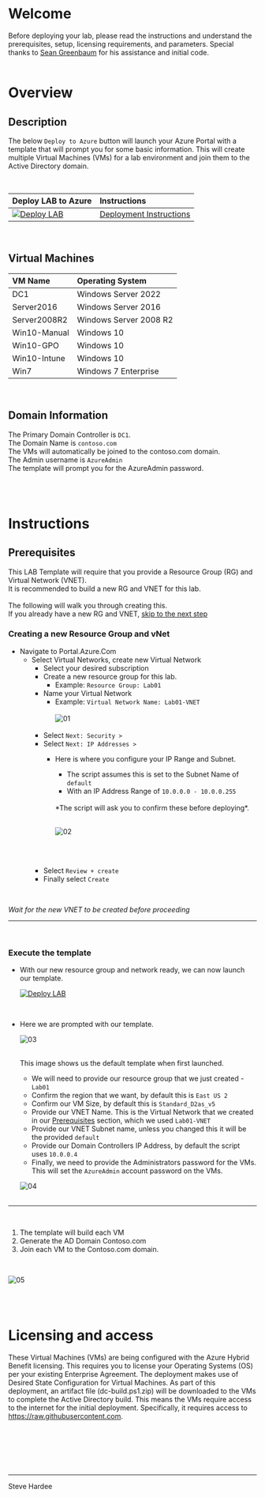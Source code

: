 # Welcome  

Before deploying your lab, please read the instructions and understand the prerequisites, setup, licensing requirements, and parameters. Special thanks to [Sean Greenbaum](https://GitHub.com/SeanGreenbaum) for his assistance and initial code.
<br><br>
# Overview

## Description

The below `Deploy to Azure` button will launch your Azure Portal with a template that will prompt you for some basic information. This will create multiple Virtual Machines (VMs) for a lab environment and join them to the Active Directory domain.

<br>

| Deploy LAB to Azure | Instructions | 
|:-------|:-------| 
|  [![Deploy LAB](https://docs.microsoft.com/en-us/azure/templates/media/deploy-to-azure.svg)](https://portal.azure.com/#blade/Microsoft_Azure_CreateUIDef/CustomDeploymentBlade/uri/https%3A%2F%2Fraw.githubusercontent.com%2FSteveHardee%2FCrashCourse%2Fmain%2FMain.json) |  [Deployment Instructions](hhttps://github.com/SteveHardee/CrashCourse/blob/main/README.md#Instructions)

<br>

## Virtual Machines

|  VM Name | Operating System  |
| :--- | :------| 
| DC1 | Windows Server 2022 |
| Server2016 | Windows Server 2016 | 
| Server2008R2 | Windows Server 2008 R2 |
| Win10-Manual | Windows 10 | 
| Win10-GPO | Windows 10 | 
| Win10-Intune | Windows 10 | 
| Win7 | Windows 7 Enterprise |

<br>


## Domain Information
The Primary Domain Controller is `DC1`.<br>
The Domain Name is `contoso.com`<br>
The VMs will automatically be joined to the contoso.com domain.<br>
The Admin username is `AzureAdmin` <br>
The template will prompt you for the AzureAdmin password.



<br>
<br>

# Instructions 
## **Prerequisites** 

This LAB Template will require that you provide a Resource Group (RG) and Virtual Network (VNET). <br>
It is recommended to build a new RG and VNET for this lab.<br>
<br>
The following will walk you through creating this.<br>
If you already have a new RG and VNET, [skip to the next step](https://github.com/SteveHardee/CrashCourse#execute-the-template) 


### Creating a new Resource Group and vNet

- Navigate to Portal.Azure.Com
    - Select Virtual Networks, create new Virtual Network
        - Select your desired subscription
        - Create a new resource group for this lab. 
            - Example: `Resource Group: Lab01`</b>
        - Name your Virtual Network
            - Example: `Virtual Network Name: Lab01-VNET`</b><br><br>
            ![01](https://raw.githubusercontent.com/SteveHardee/AzureVM/main/artifacts/images/CreateVirtualNetwork.png)<br><br>
        - Select `Next: Security >`
        - Select `Next: IP Addresses >`
            - Here is where you configure your IP Range and Subnet.
                - The script assumes this is set to the Subnet Name of `default` 
                - With an IP Address Range of `10.0.0.0 - 10.0.0.255` 
                <br>    
                *The script will ask you to confirm these before deploying*.<br><br>
            
            
                ![02](https://raw.githubusercontent.com/SteveHardee/AzureVM/main/artifacts/images/CreateSubnetRange.png)
                
                <br><br>
        - Select `Review + create`
        - Finally select `Create` <br>
<br>

*Wait for the new VNET to be created before proceeding*        


---





 <br>
 
 ### Execute the template
 - With our new resource group and network ready, we can now launch our template.
  
   [![Deploy LAB](https://docs.microsoft.com/en-us/azure/templates/media/deploy-to-azure.svg)](https://portal.azure.com/#blade/Microsoft_Azure_CreateUIDef/CustomDeploymentBlade/uri/https%3A%2F%2Fraw.githubusercontent.com%2FSteveHardee%2FCrashCourse%2Fmain%2FMain.json)

<br>

- Here we are prompted with our template.

    ![03](https://raw.githubusercontent.com/SteveHardee/AzureVM/main/artifacts/images/Template01.png)<br><br>

    This image shows us the default template when first launched.<br>

    - We will need to provide our resource group that we just created - `Lab01` 
    - Confirm the region that we want, by default this is `East US 2`
    - Confirm our VM Size, by default this is `Standard_D2as_v5`
    - Provide our VNET Name. This is the Virtual Network that we created in our [Prerequisites](https://github.com/SteveHardee/CrashCourse#prerequisites) section, which we used `Lab01-VNET`
    - Provide our VNET Subnet name, unless you changed this it will be the provided `default`
    - Provide our Domain Controllers IP Address, by default the script uses `10.0.0.4`
    - Finally, we need to provide the Administrators password for the VMs. This will set the `AzureAdmin` account password on the VMs.

    ![04](https://raw.githubusercontent.com/SteveHardee/AzureVM/main/artifacts/images/Template02.png)<br><br>
    


---- 
<br>

1. The template will build each VM
2. Generate the AD Domain Contoso.com
3. Join each VM to the Contoso.com domain.

<br>

   ![05](https://raw.githubusercontent.com/SteveHardee/AzureVM/main/artifacts/images/ADUC.png)<br><br>

    

 <br>
 



            






# Licensing and access
These Virtual Machines (VMs) are being configured with the Azure Hybrid Benefit licensing. This requires you to license your Operating Systems (OS) per your existing Enterprise Agreement. The deployment makes use of Desired State Configuration for Virtual Machines. As part of this deployment, an artifact file (dc-build.ps1.zip) will be downloaded to the VMs to complete the Active Directory build. This means the VMs require access to the internet for the initial deployment. Specifically, it requires access to https://raw.githubusercontent.com.

<br><br>



<br><br>

---  

Steve Hardee
